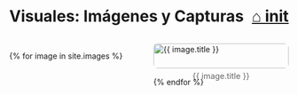 # Visuales: Imágenes y Capturas <span style="float:right;"><a href="/">⌂ init</a></span>

<div style="display: grid; grid-template-columns: repeat(auto-fit, minmax(200px, 1fr)); gap: 1rem; margin-top: 2rem;">

{% for image in site.images %}
  <a href="{{ image.url }}" style="text-decoration: none;">
    <figure style="margin: 0;">
      <img src="{{ image.image }}" alt="{{ image.title }}" style="width: 100%; height: auto; display: block; border-radius: 8px;" />
      <figcaption style="text-align: center; font-size: 0.9rem; color: #666; margin-top: 0.3rem;">
        {{ image.title }}
      </figcaption>
    </figure>
  </a>
{% endfor %}

</div>
